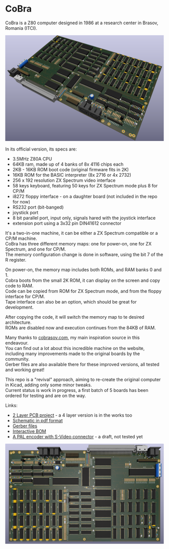# CoBra

CoBra is a Z80 computer designed in 1986 at a research center in Brasov, Romania (ITCI).  

![CoBra mainboard](https://github.com/ceteras/CoBra/blob/main/mainboard/2layer/images/mainboard_view.png?raw=true)

In its official version, its specs are:
- 3.5MHz Z80A CPU
- 64KB ram, made up of 4 banks of 8x 4116 chips each
- 2KB - 16KB ROM boot code (original firmware fits in 2K)
- 16KB ROM for the BASIC interpreter (8x 2716 or 4x 2732)
- 256 x 192 resolution ZX Spectrum video interface
- 58 keys keyboard, featuring 50 keys for ZX Spectrum mode plus 8 for CP/M
- i8272 floppy interface - on a daughter board (not included in the repo for now)
- RS232 port (bit-banged)
- joystick port
- 8 bit parallel port, input only, signals hared with the joystick interface
- extension port using a 3x32 pin DIN41612 connector

It's a two-in-one machine, it can be either a ZX Spectrum compatible or a CP/M machine.  
CoBra has three different memory maps: one for power-on, one for ZX Spectrum, and one for CP/M.  
The memory configuration change is done in software, using the bit 7 of the R register.  

On power-on, the memory map includes both ROMs, and RAM banks 0 and 1.  
Cobra boots from the small 2K ROM, it can display on the screen and copy code to RAM.  
Code can be copied from ROM for ZX Spectrum mode, and from the floppy interface for CP/M.  
Tape interface can also be an option, which should be great for development.  

After copying the code, it will switch the memory map to te desired architecture.  
ROMs are disabled now and execution continues from the 84KB of RAM.  


Many thanks to [cobrasov.com](https://cobrasov.com/CoBra%20Project/index.html), my main inspiration source in this endeavour.  
You can find out a lot about this incredible machine on the website, including many improvements made to the original boards by the community.  
Gerber files are also available there for these improved versions, all tested and working great!  

This repo is a "revival" approach, aiming to re-create the original computer in Kicad, adding only some minor tweaks.  
Current status is work in progress, a first batch of 5 boards has been ordered for testing and are on the way.  


Links:
- [2 Layer PCB project](https://github.com/ceteras/CoBra/tree/main/mainboard/2layer) - a 4 layer version is in the works too
- [Schematic in pdf format](https://github.com/ceteras/CoBra/blob/main/main.pdf)
- [Gerber files](https://github.com/ceteras/CoBra/tree/main/mainboard/2layer/kicad/fabrication)
- [Interactive BOM](https://github.com/ceteras/CoBra/blob/main/mainboard/2layer/kicad/bom/ibom.html)
- [A PAL encoder with S-Video connector](https://github.com/ceteras/CoBra/tree/main/s-video) - a draft, not tested yet

![CoBra mainboard](https://github.com/ceteras/CoBra/blob/main/mainboard/2layer/images/main.png?raw=true)
